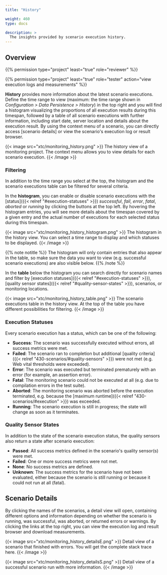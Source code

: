 ```yaml
---
title: "History"

weight: 460
type: docs

description: >
  The insights provided by scenario execution history.
---
```


## Overview

{{% permission type="project" least="true" role="reviewer" %}}

{{% permission type="project" least="true" role="tester" action="view execution logs and measurements" %}}

**History** provides more information about the latest scenario executions. Define the time range to view (maximum: the time range shown in _Configuration > Data Persistence > History_) in the top right and you will find a histogram visualizing the proportions of all execution results during this timespan, followed by a table of all scenario executions with further information, including start date, server location and details about the execution result. By using the context menu of a scenario, you can directly access [scenario details] or view the scenario's execution log or result browser.

{{< image src="xtc/monitoring_history.png" >}}
The history view of a monitoring project. The context menu allows you to view details for each scenario execution.
{{< /image >}}

### Filtering

In addition to the time range you select at the top, the histogram and the scenario executions table can be filtered for several criteria. 

In the **histogram**, you can enable or disable scenario executions with the [status]({{< relref "#execution-statuses" >}}) _successful_, _fail_, _error_, _fatal_, _aborted_ or _running_ by clicking the buttons at the top left. By hovering the histogram entries, you will see more details about the timespan covered by a given entry and the actual number of executions for each selected status during this timespan.

{{< image src="xtc/monitoring_history_histogram.png" >}}
The histogram in the history view. You can select a time range to display and which statuses to be displayed.
{{< /image >}}

{{% note notitle %}}
The histogram will only contain entries that also appear in the table, so make sure the data you want to view (e.g. successful scenario executions) are also visible below.
{{% /note %}}

In the **table** below the histogram you can search directly for scenario names and filter by [execution statuses]({{< relref "#execution-statuses" >}}), [quality sensor states]({{< relref "#quality-sensor-states" >}}), scenarios, or monitoring locations.

{{< image src="xtc/monitoring_history_table.png" >}}
The scenario executions table in the history view. At the top of the table you have different possibilities for filtering.
{{< /image >}}

### Execution Statuses

Every scenario execution has a status, which can be one of the following:

* **Success**: The scenario was successfully executed without errors, all success metrics were met.
* **Failed**: The scenario ran to completion but additional [quality criteria]({{< relref "430-scenarios/#quality-sensors" >}}) were not met (e.g. Web vital thresholds were exceeded).
* **Error**: The scenario was executed but terminated prematurely with an error (for example, an assertion error).
* **Fatal**: The monitoring scenario could not be executed at all (e.g. due to compilation errors in the test suite).
* **Aborted**: The monitoring scenario was aborted before the execution terminated, e.g. because the [maximum runtime]({{< relref "430-scenarios/#execution" >}}) was exceeded.
* **Running**: The scenario execution is still in progress; the state will change as soon as it terminates.

### Quality Sensor States

In addition to the state of the scenario execution status, the quality sensors also return a state after scenario execution:

* **Passed**: All success metrics defined in the scenario's quality sensor(s) were met.
* **Failed**: One or more success metrics were not met.
* **None**: No success metrics are defined.
* **Unknown**: The success metrics for the scenario have not been evaluated, either because the scenario is still running or because it could not run at all (fatal).

## Scenario Details

By clicking the names of the scenarios, a detail view will open, containing different options and information depending on whether the scenario is running, was successful, was aborted, or returned errors or warnings. By clicking the links at the top right, you can view the execution log and result browser and download measurements.

{{< image src="xtc/monitoring_history_detailsE.png" >}}
Detail view of a scenario that finished with errors. You will get the complete stack trace here.
{{< /image >}}

{{< image src="xtc/monitoring_history_detailsS.png" >}}
Detail view of a successful scenario run with more information. 
{{< /image >}}